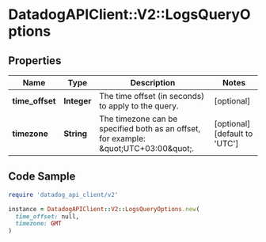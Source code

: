 # DatadogAPIClient::V2::LogsQueryOptions

## Properties

| Name | Type | Description | Notes |
| ---- | ---- | ----------- | ----- |
| **time_offset** | **Integer** | The time offset (in seconds) to apply to the query. | [optional] |
| **timezone** | **String** | The timezone can be specified both as an offset, for example: \&quot;UTC+03:00\&quot;. | [optional][default to &#39;UTC&#39;] |

## Code Sample

```ruby
require 'datadog_api_client/v2'

instance = DatadogAPIClient::V2::LogsQueryOptions.new(
  time_offset: null,
  timezone: GMT
)
```

